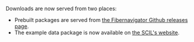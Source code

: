 Downloads are now served from two places:

  * Prebuilt packages are served from [the Fibernavigator Github releases page](https://github.com/scilus/fibernavigator/releases).
  * The example data package is now available on [the SCIL's website](http://scil.dinf.usherbrooke.ca/?page_id=822).